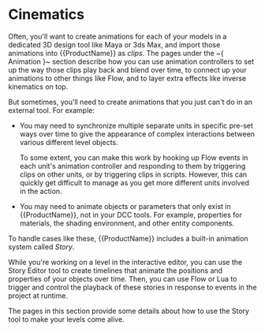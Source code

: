 # Cinematics

Often, you'll want to create animations for each of your models in a dedicated 3D design tool like Maya or 3ds Max, and import those animations into {{ProductName}} as *clips*. The pages under the ~{ Animation }~ section describe how you can use animation controllers to set up the way those clips play back and blend over time, to connect up your animations to other things like Flow, and to layer extra effects like inverse kinematics on top.

But sometimes, you'll need to create animations that you just can't do in an external tool. For example:

-	You may need to synchronize multiple separate units in specific pre-set ways over time to give the appearance of complex interactions between various different level objects.

	To some extent, you can make this work by hooking up Flow events in each unit's animation controller and responding to them by triggering clips on other units, or by triggering clips in scripts. However, this can quickly get difficult to manage as you get more different units involved in the action.

-	You may need to animate objects or parameters that only exist in {{ProductName}}, not in your DCC tools. For example, properties for materials, the shading environment, and other entity components.

To handle cases like these, {{ProductName}} includes a built-in animation system called *Story*.

While you're working on a level in the interactive editor, you can use the Story Editor tool to create timelines that animate the positions and properties of your objects over time. Then, you can use Flow or Lua to trigger and control the playback of these stories in response to events in the project at runtime.

The pages in this section provide some details about how to use the Story tool to make your levels come alive.
